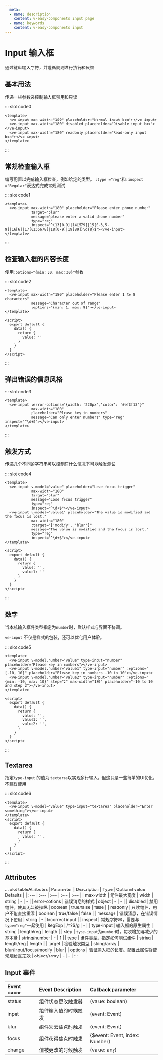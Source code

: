 ```yaml
---
  meta:
  - name: description
    content: v-easy-components input page
  - name: keywords
    content: v-easy-components input
---
```


# Input 输入框

通过键盘输入字符，并遵循规则进行执行和反馈

## 基本用法

传递一些参数来控制输入框禁用和只读

<div>
    <preview-code _id="0">
        <template #default>
            <ve-input max-width="180" placeholder="Normal input box"></ve-input>
            <ve-input max-width="180" disabled="true" placeholder="Disable input box"></ve-input>
            <ve-input max-width="180" :readonly="true" placeholder="Read-only input box"></ve-input>
        </template>
    </preview-code>
</div>

::: slot code0
```vue
<template>
  <ve-input max-width="180" placeholder="Normal input box"></ve-input>
  <ve-input max-width="180" disabled placeholder="Disable input box"></ve-input>
  <ve-input max-width="180" readonly placeholder="Read-only input box"></ve-input>
</template>
```
:::

## 常规检查输入框

编写配置以完成输入框检查，例如给定的类型。 `:type ="reg"`和`:inspect ="Regular"`表达式完成常规测试

<div>
  <preview-code _id="1">
    <template #default>
      <ve-input max-width="180" placeholder="Please enter phone number" target="blur" message="please enter a valid phone number" type="reg" inspect="^(13[0-9]|14[579]|15[0-3,5-9]|16[6]|17[0135678]|18[0-9]|19[89])\d{8}$"></ve-input>
    </template>
    <template #txt>
      <div>使用正则表达式<em>^(13[0-9]|14[579]|15[0-3,5-9]|16[6]|17[0135678]|18[0-9]|19[89])\d{8}$</em>实现对手机格式的检测</div>
    </template>
  </preview-code>
</div>

::: slot code1
```vue
<template>
  <ve-input max-width="180" placeholder="Please enter phone number"
            target="blur"
            message="please enter a valid phone number"
            type="reg"
            inspect="^(13[0-9]|14[579]|15[0-3,5-9]|16[6]|17[0135678]|18[0-9]|19[89])\d{8}$"></ve-input>
</template>
```
:::

## 检查输入框的内容长度

使用`:options="{min：20, max：30}"`参数

<div>
  <preview-code _id="2">
    <template #default>
      <ve-input max-width="180" placeholder="Please enter 1 to 8 characters" message="Character out of range" :options="{min: 1, max: 8}"></ve-input>
    </template>
    <template #txt>
      <div>传递<em>options</em>属性。<br>注意：传入的值必须是一个对象，并使用<em> min </em>和<em> max </em>来控制输入的长度。
      </div>
    </template>
  </preview-code>
</div>

::: slot code2
```vue
<template>
  <ve-input max-width="180" placeholder="Please enter 1 to 8 characters"
            message="Character out of range"
            :options="{min: 1, max: 8}"></ve-input>
</template>

<script>
  export default {
    data() {
      return {
        value: ''
      }
    }
  }
</script>
```
:::

## 弹出错误的信息风格

<div>
  <preview-code _id="3">
    <template #default>
      <ve-input :error-options="{width: '220px','color': '#ef8f13'}" max-width="180"
                placeholder="Please key in numbers"
                message="Can only enter numbers" type="reg" inspect="^\d+$"></ve-input>
    </template>
    <template #txt>
      <div>使用<em>:error-options="{width：'220px', 'color'：'＃ef8f13'}"</em>参数</div>
    </template>
  </preview-code>
</div>

::: slot code3
```vue
<template>
  <ve-input :error-options="{width: '220px','color': '#ef8f13'}"
            max-width="180"
            placeholder="Please key in numbers"
            message="Can only enter numbers" type="reg" inspect="^\d+$"></ve-input>
</template>
```
:::

## 触发方式

传递几个不同的字符串可以控制在什么情况下可以触发测试

<div>
  <preview-code _id="4">
    <template #default>
      <ve-input target="blur" placeholder="Lose focus trigger" max-width="180" message="Lose focus trigger" type="reg" inspect="^\d+$"></ve-input>
      <ve-input :target="['modify', 'blur']" placeholder="The value is modified and the focus is lost." max-width="180" message="The value is modified and the focus is lost." type="reg" inspect="^\d+$"></ve-input>
    </template>
    <template #txt>
      <div>使用<em>:target="['modify', 'blur']"</em>更改此触发行为。可用值请参考以下文档<a href="#attributes">目标</a></div>
    </template>
  </preview-code>
</div>

::: slot code4
```vue
<template>
  <ve-input v-model="value" placeholder="Lose focus trigger"
            max-width="180"
            target="blur"
            message="Lose focus trigger"
            type="reg"
            inspect="^\d+$"></ve-input>
  <ve-input v-model="value1" placeholder="The value is modified and the focus is lost."
            max-width="180"
            :target="['modify', 'blur']"
            message="The value is modified and the focus is lost."
            type="reg"
            inspect="^\d+$"></ve-input>
</template>

<script>
  export default {
    data() {
      return {
        value: '',
        value1: ''
      }
    }
  }
</script>
```
:::

## 数字 <Badge text="0.6.1+"/>

当本机输入框将类型指定为`number`时，默认样式与界面不协调。

`ve-input` 不仅是样式的包装，还可以优化用户体验。

<div>
  <preview-code _id="5">
    <template #default>
      <ve-input type-input="number" style="width: 240px" placeholder="Please key in numbers"></ve-input>
      <ve-input type-input="number" :options="[-10, 10]" style="width: 240px" placeholder="Please key in numbers -10 to 10"></ve-input>
      <ve-input type-input="number" :options="{min: -10, max: 10}" step="2" style="width: 240px" placeholder="-10 to 10 and step 2"></ve-input>
    </template>
    <template #txt>
      <div>有时我们需要指定<em> step </em>来控制变量的值。它不仅支持两个小数，而且在超出限制时会立即响应UI。</div>
    </template>
  </preview-code>
</div>

::: slot code5
```vue
<template>
  <ve-input v-model.number="value" type-input="number" placeholder="Please key in numbers"></ve-input>
  <ve-input v-model.number="value1" type-input="number" :options="[-10, 10]" placeholder="Please key in numbers -10 to 10"></ve-input>
  <ve-input v-model.number="value2" type-input="number" :options="{min: -10, max: 10}" step="2" max-width="180" placeholder="-10 to 10 and step 2"></ve-input>
</template>

<script>
  export default {
    data() {
      return {
        value: '',
        value1: '',
        value2: '',
      }
    }
  }
</script>
```
:::

## Textarea <Badge type="warning" text="Pending"/>

指定`type-input` 的值为 `textarea`以实现多行输入，但这只是一些简单的UI优化，不建议使用

<div>
  <preview-code _id="6">
    <template #default>
      <ve-input type-input="textarea" placeholder="Enter something"></ve-input>
    </template>
  </preview-code>
</div>

::: slot code6
```vue
<template>
  <ve-input v-model="value" type-input="textarea" placeholder="Enter something"></ve-input>
</template>
<script>
  export default {
    data() {
      return {
        value: '',
      }
    }
  }
</script>
```
:::

## Attributes

<div-box _id="tableAttributes"></div-box>

::: slot tableAttributes
| Parameter | Description | Type | Optional value | Defaults |
| :--- | :--- | :--- | :--- | :--- |
| max-width | 组件最大宽度 | width | string | -	| - |
| error-options | 错误消息的样式 | object |	- | - |
| disabled | 禁用组件，使其无法被操纵 | boolean | true/false | false |
| readonly | 只读组件，用户不能直接重写 |	boolean	| true/false | false |
| message	| 错误消息，在错误情况下使用 | string | - | Incorrect input |
| inspect |	常规字符串，需要与`type="reg"`一起使用	| RegExp | /^.?$/g | - |
| type-input | 输入框的原生属性 | string |	length/reg | length |
| step | `type-input`为`number`时，每次增加与减少的基本量 | string/number | - | 1 |
| type | 组件类型，指定如何测试组件 | string |	length/reg | length |
| target | 检验触发类型 | string/array | blur/input/focus/modify | blur |
| options |	验证输入框的长度。配置此属性将使常规检查无效 | object/array | - | - |
:::

## Input 事件

| Event name | Event Description | Callback parameter |
| :--- | :--- | :--- |
| status | 组件状态更改触发器	| (value: boolean) |
| input | 组件输入值的时候触发 | (event: Event) |
| blur | 组件失去焦点时触发 | (event: Event) |
| focus | 组件获得焦点时触发 |	{$event: Event, index: Number} |
| change | 值被更改的时候触发	| (value: any) |
